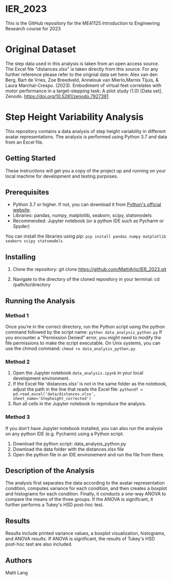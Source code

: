 # IER_2023
This is the GitHub repository for the ME41125 Introduction to Engineering Research course for 2023

# Original Dataset

The step data used in this analysis is taken from an open access source. The Excel file "distances.xlsx" is taken directly from this source. For any further reference please refer to the orignial data set here: Alex van den Berg, Bart de Vries, Zoe Breedveld, Annelouk van Mierlo,Marnix Tijuis, \& Laura Marchal-Crespo. (2023). Embodiment of virtual feet correlates with motor performance in a target-stepping task: A pilot study (1.0) [Data set]. Zenodo. https://doi.org/10.5281/zenodo.7927391.


# Step Height Variability Analysis

This repository contains a data analysis of step height variability in different avatar representations. The analysis is performed using Python 3.7 and data from an Excel file. 

## Getting Started

These instructions will get you a copy of the project up and running on your local machine for development and testing purposes. 

## Prerequisites

- Python 3.7 or higher. If not, you can download it from [Python's official website](https://www.python.org/downloads/).
- Libraries: pandas, numpy, matplotlib, seaborn, scipy, statsmodels
- Recommended: Jupyter notebook (or a python IDE such as Pycharm or Spyder)

You can install the libraries using pip:
``` pip install pandas numpy matplotlib seaborn scipy statsmodels ``` 


## Installing

1. Clone the repository:
git clone https://github.com/MattiArlo/IER_2023.git

2. Navigate to the directory of the cloned repository in your terminal: cd /path/to/directory

## Running the Analysis

### Method 1

Once you're in the correct directory, run the Python script using the python command followed by the script name:
```python data_analysis_python.py```
If you encounter a "Permission Denied" error, you might need to modify the file permissions to make the script executable. On Unix systems, you can use the chmod command:
```chmod +x data_analysis_python.py```

### Method 2

1. Open the Jupyter notebook `data_analysis.ipynb` in your local development environment.
2. If the Excel file 'distances.xlsx' is not in the same folder as the notebook, adjust the path in the line that reads the Excel file:
```pythondf = pd.read_excel('data/distances.xlsx', sheet_name='Stepheight_corrected') ```
3. Run all cells in the Jupyter notebook to reproduce the analysis.

### Method 3
If you don't have Jupyter notebook installed, you can also run the analysis on any python IDE (e.g. Pycharm) using a Python script.
1. Download the python script: data_analysis_python.py
2. Download the data folder with the distances.xlsx file
3. Open the python file in an IDE environement and run the file from there. 

## Description of the Analysis

The analysis first separates the data according to the avatar representation condition, computes variance for each condition, and then creates a boxplot and histograms for each condition. Finally, it conducts a one-way ANOVA to compare the means of the three groups. If the ANOVA is significant, it further performs a Tukey's HSD post-hoc test.

## Results
Results include printed variance values, a boxplot visualization, histograms, and ANOVA results. If ANOVA is significant, the results of Tukey's HSD post-hoc test are also included.

## Authors

Matti Lang
